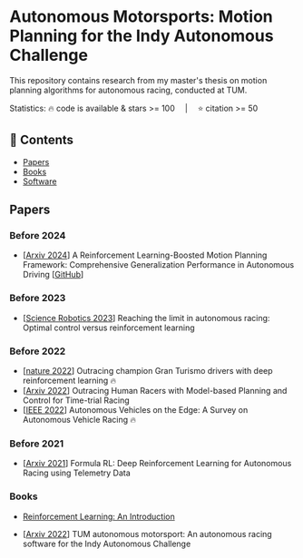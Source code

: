 # Autonomous Motorsports: Motion Planning for the Indy Autonomous Challenge
This repository contains research from my master's thesis on motion planning algorithms for autonomous racing, conducted at TUM.

Statistics: :fire: code is available & stars >= 100 &emsp;|&emsp; :star: citation >= 50

## 📑 Contents
- [Papers](#Papers)
- [Books](#Books)
- [Software](#Software)

<a id="Papers"></a>
## Papers

### Before 2024
- [[Arxiv 2024](https://arxiv.org/pdf/2402.01465.pdf)] A Reinforcement Learning-Boosted Motion Planning Framework: Comprehensive Generalization Performance in Autonomous Driving [[GitHub](https://github.com/TUM-AVS/Frenetix-RL)]


### Before 2023
- [[Science Robotics 2023](https://arxiv.org/pdf/2310.10943.pdf)] Reaching the limit in autonomous racing: Optimal control versus reinforcement learning


### Before 2022
- [[nature 2022](https://www.nature.com/articles/s41586-021-04357-7)] Outracing champion Gran Turismo drivers with deep reinforcement learning :fire:
- [[Arxiv 2022](https://arxiv.org/pdf/2211.09378.pdf)] Outracing Human Racers with Model-based Planning and Control for Time-trial Racing
- [[IEEE 2022](https://arxiv.org/pdf/2202.07008.pdf)] Autonomous Vehicles on the Edge: A Survey on Autonomous Vehicle Racing :fire:

### Before 2021
- [[Arxiv 2021](https://arxiv.org/pdf/2104.11106.pdf)] Formula RL: Deep Reinforcement Learning for Autonomous Racing using Telemetry Data


<a id="Books"></a>
### Books
- [Reinforcement Learning: An Introduction](https://web.stanford.edu/class/psych209/Readings/SuttonBartoIPRLBook2ndEd.pdf)


<a id="Software"></a>
- [[Arxiv 2022](https://arxiv.org/ftp/arxiv/papers/2205/2205.15979.pdf)] TUM autonomous motorsport: An autonomous racing software for the Indy Autonomous Challenge
